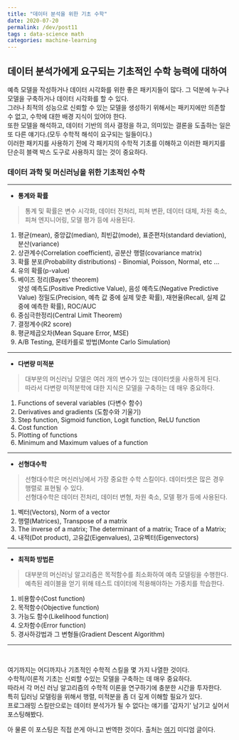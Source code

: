 ```yaml
---
title: "데이터 분석을 위한 기초 수학"
date: 2020-07-20
permalink: /dev/post11
tags : data-science math
categories: machine-learning
---
```



## 데이터 분석가에게 요구되는 기초적인 수학 능력에 대하여

예측 모델을 작성하거나 데이터 시각화를 위한 좋은 패키지들이 많다. 그 덕분에 누구나 모델을 구축하거나 데이터 시각화를 할 수 있다.    
그러나 최적의 성능으로 신뢰할 수 있는 모델을 생성하기 위해서는 패키지에만 의존할 수 없고, 수학에 대한 배경 지식이 있어야 한다.    
또한 모델을 해석하고, 데이터 기반의 의사 결정을 하고, 의미있는 결론을 도출하는 일은 또 다른 얘기다.(모두 수학적 해석이 요구되는 일들이다.)   
이러한 패키지를 사용하기 전에 각 패키지의 수학적 기초를 이해하고 이러한 패키지를 단순히 블랙 박스 도구로 사용하지 않는 것이 중요하다.    


### 데이터 과학 및 머신러닝을 위한 기초적인 수학

--- 
- **통계와 확률**

> 통계 및 확률은 변수 시각화, 데이터 전처리, 피쳐 변환, 데이터 대체, 차원 축소, 피쳐 엔지니어링, 모델 평가 등에 사용된다.

1. 평균(mean), 중앙값(median), 최빈값(mode), 표준편차(standard deviation), 분산(variance)
2. 상관계수(Correlation coefficient), 공분산 행렬(covariance matrix)
3. 확률 분포(Probability distributions) - Binomial, Poisson, Normal, etc ...
4. 유의 확률(p-value)
5. 베이즈 정리(Bayes' theorem) <br>
    양성 예측도(Positive Predictive Value), 음성 예측도(Negative Predictive Value)
    정밀도(Precision, 예측 값 중에 실제 맞춘 확률), 재현율(Recall, 실제 값 중에 예측한 확률), ROC/AUC
6. 중심극한정리(Central Limit Theorem)
7. 결정계수(R2 score)
8. 평균제곱오차(Mean Square Error, MSE)
9. A/B Testing, 몬테카를로 방법(Monte Carlo Simulation) <br>

--- 

- **다변량 미적분**

> 대부분의 머신러닝 모델은 여러 개의 변수가 있는 데이터셋을 사용하게 된다.    
> 따라서 다변량 미적분학에 대한 지식은 모델을 구축하는 데 매우 중요하다.

1. Functions of several variables (다변수 함수)
2. Derivatives and gradients (도함수와 기울기)
3. Step function, Sigmoid function, Logit function, ReLU function
4. Cost function
5. Plotting of functions
6. Minimum and Maximum values of a function <br>
--- 

- **선형대수학**

> 선형대수학은 머신러닝에서 가장 중요한 수학 스킬이다. 데이터셋은 많은 경우 행렬로 표현될 수 있다.    
> 선형대수학은 데이터 전처리, 데이터 변형, 차원 축소, 모델 평가 등에 사용된다.

1. 벡터(Vectors), Norm of a vector
2. 행렬(Matrices), Transpose of a matrix
3. The inverse of a matrix; The determinant of a matrix; Trace of a Matrix;
4. 내적(Dot product), 고유값(Eigenvalues), 고유벡터(Eigenvectors) <br>

--- 

- **최적화 방법론**

> 대부분의 머신러닝 알고리즘은 목적함수를 최소화하여 예측 모델링을 수행한다.    
> 예측된 레이블을 얻기 위해 테스트 데이터에 적용해야하는 가중치를 학습한다.

1. 비용함수(Cost function)
2. 목적함수(Objective function)
2. 가능도 함수(Likelihood function) 
4. 오차함수(Error function)
5. 경사하강법과 그 변형들(Gradient Descent Algorithm) <br>

--- 

<br>
 
여기까지는 어디까지나 기초적인 수학적 스킬을 몇 가지 나열한 것이다.    
수학적/이론적 기초는 신뢰할 수있는 모델을 구축하는 데 매우 중요하다.    
따라서 각 머신 러닝 알고리즘의 수학적 이론을 연구하기에 충분한 시간을 투자한다.    
특히 딥러닝 모델링을 위해서 행렬, 미적분을 좀 더 깊게 이해할 필요가 있다.    
프로그래밍 스킬만으로는 데이터 분석가가 될 수 없다는 얘기를 '갑자기' 남기고 싶어서 포스팅해봤다.   

아 물론 이 포스팅은 직접 쓴게 아니고 번역한 것이다. 
출처는 [여기](https://medium.com/towards-artificial-intelligence/how-much-math-do-i-need-in-data-science-d05d83f8cb19) 미디엄 글이다.  
